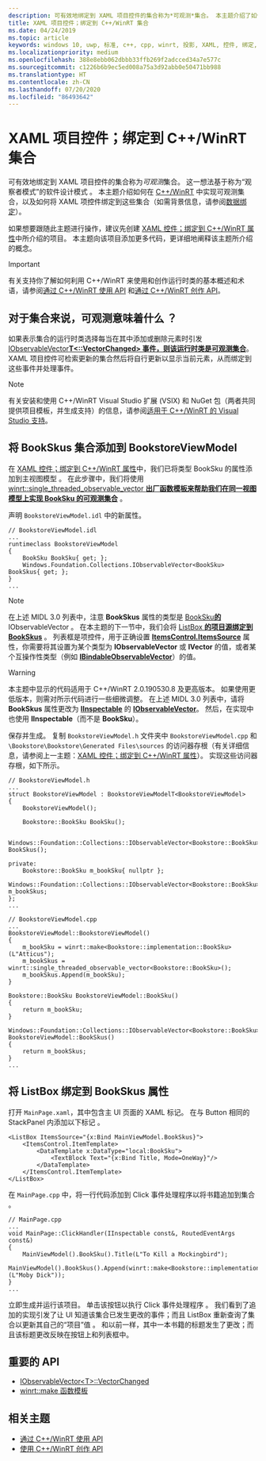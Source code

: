 ```yaml
---
description: 可有效地绑定到 XAML 项目控件的集合称为*可观测*集合。 本主题介绍了如何实现和使用可观测集合以及如何将 XAML 项目控件绑定到该集合。
title: XAML 项目控件；绑定到 C++/WinRT 集合
ms.date: 04/24/2019
ms.topic: article
keywords: windows 10, uwp, 标准, c++, cpp, winrt, 投影, XAML, 控件, 绑定, 集合
ms.localizationpriority: medium
ms.openlocfilehash: 388e8ebb062dbbb33ffb269f2adcced34a7e577c
ms.sourcegitcommit: c1226b6b9ec5ed008a75a3d92abb0e50471bb988
ms.translationtype: HT
ms.contentlocale: zh-CN
ms.lasthandoff: 07/20/2020
ms.locfileid: "86493642"
---
```

# <a name="xaml-items-controls-bind-to-a-cwinrt-collection"></a>XAML 项目控件；绑定到 C++/WinRT 集合

可有效地绑定到 XAML 项目控件的集合称为*可观测*集合。 这一想法基于称为“观察者模式”的软件设计模式  。 本主题介绍如何在 [C++/WinRT](/windows/uwp/cpp-and-winrt-apis/intro-to-using-cpp-with-winrt) 中实现可观测集合，以及如何将 XAML 项控件绑定到这些集合（如需背景信息，请参阅[数据绑定](/windows/uwp/data-binding)）。

如果想要跟随此主题进行操作，建议先创建 [XAML 控件；绑定到 C++/WinRT 属性](binding-property.md)中所介绍的项目。 本主题向该项目添加更多代码，更详细地阐释该主题所介绍的概念。

> [!IMPORTANT]
> 有关支持你了解如何利用 C++/WinRT 来使用和创作运行时类的基本概述和术语，请参阅[通过 C++/WinRT 使用 API](consume-apis.md) 和[通过 C++/WinRT 创作 API](author-apis.md)。

## <a name="what-does-observable-mean-for-a-collection"></a>对于集合来说，可观测意味着什么  ？

如果表示集合的运行时类选择每当在其中添加或删除元素时引发 [IObservableVector**T&lt;::VectorChanged&gt; 事件，则该运行时类是可观测集合**](/uwp/api/windows.foundation.collections.iobservablevector-1.vectorchanged)。 XAML 项目控件可检索更新的集合然后将自行更新以显示当前元素，从而绑定到这些事件并处理事件。

> [!NOTE]
> 有关安装和使用 C++/WinRT Visual Studio 扩展 (VSIX) 和 NuGet 包（两者共同提供项目模板，并生成支持）的信息，请参阅[适用于 C++/WinRT 的 Visual Studio 支持](intro-to-using-cpp-with-winrt.md#visual-studio-support-for-cwinrt-xaml-the-vsix-extension-and-the-nuget-package)。

## <a name="add-a-bookskus-collection-to-bookstoreviewmodel"></a>将 BookSkus 集合添加到 BookstoreViewModel  

在 [XAML 控件；绑定到 C++/WinRT 属性](binding-property.md)中，我们已将类型 BookSku 的属性添加到主视图模型  。 在此步骤中，我们将使用 [winrt::single_threaded_observable_vector **出厂函数模板来帮助我们在同一视图模型上实现 BookSku 的可观测集合**](/uwp/cpp-ref-for-winrt/single-threaded-observable-vector)  。

声明 `BookstoreViewModel.idl` 中的新属性。

```idl
// BookstoreViewModel.idl
...
runtimeclass BookstoreViewModel
{
    BookSku BookSku{ get; };
    Windows.Foundation.Collections.IObservableVector<BookSku> BookSkus{ get; };
}
...
```

> [!NOTE]
> 在上述 MIDL 3.0 列表中，注意 **BookSkus** 属性的类型是 [BookSku**的**](/uwp/api/windows.foundation.collections.ivector_t_)IObservableVector  。 在本主题的下一节中，我们会将 [ListBox **的项目源绑定到 BookSkus**](/uwp/api/windows.ui.xaml.controls.listbox)  。 列表框是项控件，用于正确设置 [**ItemsControl.ItemsSource**](/uwp/api/windows.ui.xaml.controls.itemscontrol.itemssource) 属性，你需要将其设置为某个类型为 **IObservableVector** 或 **IVector** 的值，或者某个互操作性类型（例如 [**IBindableObservableVector**](/uwp/api/windows.ui.xaml.interop.ibindableobservablevector)）的值。

> [!WARNING]
> 本主题中显示的代码适用于 C++/WinRT 2.0.190530.8 及更高版本。 如果使用更低版本，则需对所示代码进行一些细微调整。 在上述 MIDL 3.0 列表中，请将 **BookSkus** 属性更改为 [**IInspectable**](/uwp/api/windows.foundation.collections.ivector_t_) 的 [**IObservableVector**](/windows/desktop/api/inspectable/nn-inspectable-iinspectable)。 然后，在实现中也使用 **IInspectable**（而不是 **BookSku**）。

保存并生成。 复制 `BookstoreViewModel.h` 文件夹中 `BookstoreViewModel.cpp` 和 `\Bookstore\Bookstore\Generated Files\sources` 的访问器存根（有关详细信息，请参阅上一主题：[XAML 控件；绑定到 C++/WinRT 属性](binding-property.md)）。 实现这些访问器存根，如下所示。

```cppwinrt
// BookstoreViewModel.h
...
struct BookstoreViewModel : BookstoreViewModelT<BookstoreViewModel>
{
    BookstoreViewModel();

    Bookstore::BookSku BookSku();

    Windows::Foundation::Collections::IObservableVector<Bookstore::BookSku> BookSkus();

private:
    Bookstore::BookSku m_bookSku{ nullptr };
    Windows::Foundation::Collections::IObservableVector<Bookstore::BookSku> m_bookSkus;
};
...
```

```cppwinrt
// BookstoreViewModel.cpp
...
BookstoreViewModel::BookstoreViewModel()
{
    m_bookSku = winrt::make<Bookstore::implementation::BookSku>(L"Atticus");
    m_bookSkus = winrt::single_threaded_observable_vector<Bookstore::BookSku>();
    m_bookSkus.Append(m_bookSku);
}

Bookstore::BookSku BookstoreViewModel::BookSku()
{
    return m_bookSku;
}

Windows::Foundation::Collections::IObservableVector<Bookstore::BookSku> BookstoreViewModel::BookSkus()
{
    return m_bookSkus;
}
...
```

## <a name="bind-a-listbox-to-the-bookskus-property"></a>将 ListBox 绑定到 BookSkus 属性 

打开 `MainPage.xaml`，其中包含主 UI 页面的 XAML 标记。 在与 Button 相同的 StackPanel 内添加以下标记   。

```xaml
<ListBox ItemsSource="{x:Bind MainViewModel.BookSkus}">
    <ItemsControl.ItemTemplate>
        <DataTemplate x:DataType="local:BookSku">
            <TextBlock Text="{x:Bind Title, Mode=OneWay}"/>
        </DataTemplate>
    </ItemsControl.ItemTemplate>
</ListBox>
```

在 `MainPage.cpp` 中，将一行代码添加到 Click 事件处理程序以将书籍追加到集合  。

```cppwinrt
// MainPage.cpp
...
void MainPage::ClickHandler(IInspectable const&, RoutedEventArgs const&)
{
    MainViewModel().BookSku().Title(L"To Kill a Mockingbird");
    MainViewModel().BookSkus().Append(winrt::make<Bookstore::implementation::BookSku>(L"Moby Dick"));
}
...
```

立即生成并运行该项目。 单击该按钮以执行 Click 事件处理程序  。 我们看到了追加的实现引发了让 UI 知道该集合已发生更改的事件；而且 ListBox 重新查询了集合以更新其自己的“项目”值    。 和以前一样，其中一本书籍的标题发生了更改；而且该标题更改反映在按钮上和列表框中。

## <a name="important-apis"></a>重要的 API

* [IObservableVector&lt;T&gt;::VectorChanged](/uwp/api/windows.foundation.collections.iobservablevector-1.vectorchanged)
* [winrt::make 函数模板](/uwp/cpp-ref-for-winrt/make)

## <a name="related-topics"></a>相关主题

* [通过 C++/WinRT 使用 API](consume-apis.md)
* [使用 C++/WinRT 创作 API](author-apis.md)
